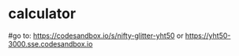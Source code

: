 # calculator
#go to: https://codesandbox.io/s/nifty-glitter-yht50  or https://yht50-3000.sse.codesandbox.io

